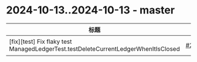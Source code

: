 # 2024-10-13..2024-10-13 - master
| 标题 | 链接 | 作者 | 标签 |
| - | :--: | :--: | - |
| [fix][test] Fix flaky test ManagedLedgerTest.testDeleteCurrentLedgerWhenItIsClosed | [#23437](https://github.com/apache/pulsar/pull/23437) | [@summeriiii](https://github.com/summeriiii) | `doc-not-needed` `release/4.0.1`  | 
